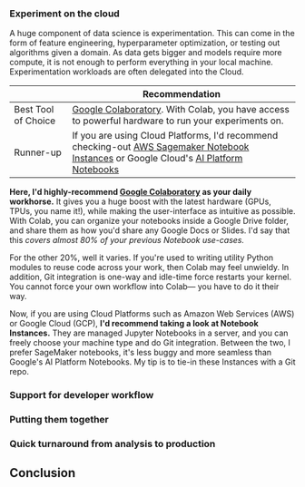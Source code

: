 ### Experiment on the cloud

A huge component of data science is experimentation. This can come in the form
of feature engineering, hyperparameter optimization, or testing out algorithms
given a domain. As data gets bigger and models require more compute, it is not
enough to perform everything in your local machine. Experimentation workloads
are often delegated into the Cloud. 

|  | Recommendation |
|----------------|----------------------------------------------------------------------------------------------------------------------------------------------------|
| Best Tool of Choice | [Google Colaboratory](https://colab.research.google.com/). With Colab, you have access to powerful hardware to run your experiments on.|
| Runner-up | If you are using Cloud Platforms, I'd recommend checking-out [AWS Sagemaker Notebook Instances](https://docs.aws.amazon.com/sagemaker/latest/dg/nbi.html) or Google Cloud's [AI Platform Notebooks](https://cloud.google.com/ai-platform-notebooks) |

**Here, I'd highly-recommend [Google
Colaboratory](https://colab.research.google.com/) as your daily workhorse.** It
gives you a huge boost with the latest hardware (GPUs, TPUs, you name it!),
while making the user-interface as intuitive as possible. With Colab, you can
organize your notebooks inside a Google Drive folder, and share them as how
you'd share any Google Docs or Slides. I'd say that this *covers almost 80% of
your previous Notebook use-cases.*

For the other 20%, well it varies. If you're used to writing utility Python
modules to reuse code across your work, then Colab may feel unwieldy. In
addition, Git integration is one-way and idle-time force restarts your kernel.
You cannot force your own workflow into Colab&mdash; you have to do it their
way.

Now, if you are using Cloud Platforms such as Amazon Web Services (AWS) or
Google Cloud (GCP), **I'd recommend taking a look at Notebook Instances.** They
are managed Jupyter Notebooks in a server, and you can freely choose your
machine type and do Git integration. Between the two, I prefer SageMaker
notebooks, it's less buggy and more seamless than Google's AI Platform
Notebooks. My tip is to tie-in these Instances with a Git repo. 


### Support for developer workflow

<!-- version control and git integration, docker for repro -->


### Putting them together


### Quick turnaround from analysis to production

<!-- Include tools like papermill, restart and run kernel -->








## Conclusion


<!-- wishlist -->

